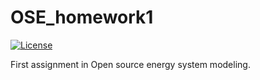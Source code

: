 # OSE_homework1

[![License](https://img.shields.io/badge/License-Apache_2.0-blue.svg)](https://opensource.org/licenses/Apache-2.0)

First assignment in Open source energy system modeling.
